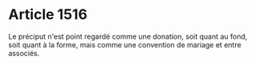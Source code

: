 # Article 1516

Le préciput n'est point regardé comme une donation, soit quant au fond, soit quant à la forme, mais comme une convention de mariage et entre associés.